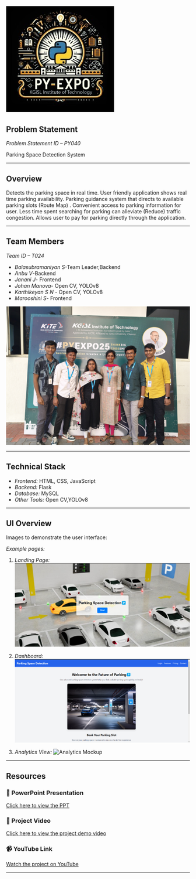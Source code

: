 ![PyExpo Logo](media/pyexpo-logo.png)
---

## Problem Statement

*Problem Statement ID – PY040*

Parking Space Detection System


---

## Overview

Detects the parking space in real time. User friendly application shows real time parking availability. Parking guidance system that directs to available parking slots (Route Map) . Convenient access to parking information for user. Less time spent searching for parking can alleviate (Reduce) traffic congestion. Allows user to pay for parking directly through the application.


---

## Team Members

*Team ID – T024*


- *Balasubramaniyan S*-Team Leader,Backend
- *Anbu V*-Backend
- *Janani J*- Frontend
- *Johan Manova*- Open CV, YOLOv8
- *Karthikeyan S N* - Open CV, YOLOv8
- *Marooshini S*- Frontend

![Team Photo](media/IMG20250219164412.jpg)

---

## Technical Stack


- *Frontend:* HTML, CSS, JavaScript
- *Backend:* Flask
- *Database:* MySQL
- *Other Tools:* Open CV,YOLOv8

---

## UI Overview

Images to demonstrate the user interface:

*Example pages:*

1. *Landing Page:*
   ![Landing Page Mockup](media/LoadingPage.png)

2. *Dashboard:*
   ![Dashboard Mockup](media/DashBoard.png)

3. *Analytics View:*
   ![Analytics Mockup](media/Analytics.png)

---

## Resources

### 📄 PowerPoint Presentation
[Click here to view the PPT](https://drive.google.com/file/d/17VDWMsuR9bGwOe1hPa3hVmDZiCe2Sl58/view?usp=drive_link)

### 🎥 Project Video
[Click here to view the project demo video](https://drive.google.com/file/d/1HDsmwK_ipdTLs-BzUuarm0_Y5JWx6DqE/view?usp=drive_link)

### 📹 YouTube Link
[Watch the project on YouTube](https://youtube.com/shorts/awCR8rzRaRU?si=0mIGHm2oBkV4e8TU)

---